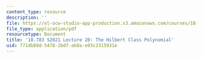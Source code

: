 ```yaml
---
content_type: resource
description: ''
file: https://ol-ocw-studio-app-production.s3.amazonaws.com/courses/18-783-elliptic-curves-spring-2021/771db89d54782bdfab8ae93c2315931e_MIT18_783S21_notes20.pdf
file_type: application/pdf
resourcetype: Document
title: '18.783 S2021 Lecture 20: The Hilbert Class Polynomial'
uid: 771db89d-5478-2bdf-ab8a-e93c2315931e
---
```

